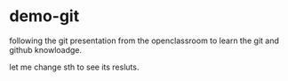 # demo-git
following the git presentation from the openclassroom to learn the git and github knowloadge.

let me change sth to see its resluts.
